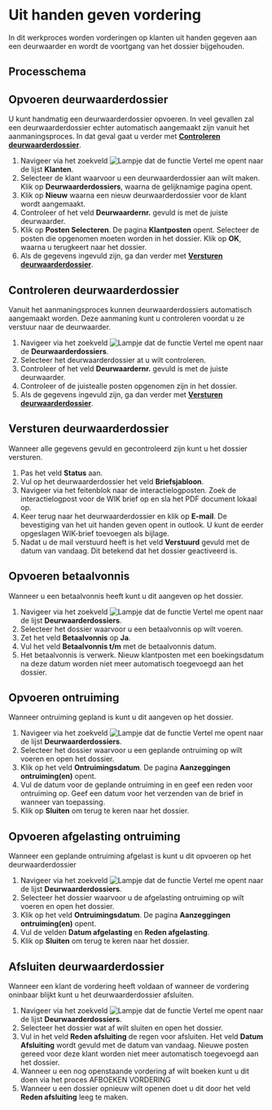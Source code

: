 
# Uit handen geven vordering

In dit werkproces worden vorderingen op klanten uit handen gegeven aan een deurwaarder en wordt de voortgang van het dossier bijgehouden.

## Processchema

## Opvoeren deurwaarderdossier

U kunt handmatig een deurwaarderdossier opvoeren. In veel gevallen zal een deurwaarderdossier echter automatisch aangemaakt zijn vanuit het aanmaningsproces. In dat geval gaat u verder met **[Controleren deurwaarderdossier](#controleren-deurwaarderdossier)**.

1. Navigeer via het zoekveld ![Lampje dat de functie Vertel me opent](https://docs.microsoft.com/nl-NL/dynamics365/business-central/media/ui-search/search_small.png "Vertel me wat u wilt doen") naar de lijst **Klanten**.
2. Selecteer de klant waarvoor u een deurwaarderdossier aan wilt maken. Klik op **Deurwaarderdossiers**, waarna de gelijknamige  pagina opent.
3. Klik op **Nieuw** waarna een nieuw deurwaarderdossier voor de klant wordt aangemaakt. 
4. Controleer of het veld **Deurwaardernr.** gevuld is met de juiste deurwaarder.
5. Klik op **Posten Selecteren**. De pagina **Klantposten** opent. Selecteer de posten die opgenomen moeten worden in het dossier. Klik op **OK**, waarna u terugkeert naar het dossier. 
6. Als de gegevens ingevuld zijn, ga dan verder met **[Versturen deurwaarderdossier](#versturen-deurwaarderdossier)**.

## Controleren deurwaarderdossier

Vanuit het aanmaningsproces kunnen deurwaarderdossiers automatisch aangemaakt worden. Deze aanmaning kunt u controleren voordat u ze verstuur naar de deurwaarder. 

1. Navigeer via het zoekveld ![Lampje dat de functie Vertel me opent](https://docs.microsoft.com/nl-NL/dynamics365/business-central/media/ui-search/search_small.png "Vertel me wat u wilt doen") naar de  **Deurwaarderdossiers**.
2. Selecteer het deurwaarderdossier at u wilt controleren. 
3. Controleer of het veld **Deurwaardernr.** gevuld is met de juiste deurwaarder.
4. Controleer of de juistealle posten opgenomen zijn in het dossier.
5. Als de gegevens ingevuld zijn, ga dan verder met **[Versturen deurwaarderdossier](#versturen-deurwaarderdossier)**.


## Versturen deurwaarderdossier

Wanneer alle gegevens gevuld en gecontroleerd zijn kunt u het dossier versturen. 

1. Pas het veld **Status** aan. 
2. Vul op het deurwaarderdossier het veld **Briefsjabloon**. 
3. Navigeer via het feitenblok naar de interactielogposten. Zoek de interactielogpost voor de WIK brief op en sla het PDF document lokaal op. 
4. Keer terug naar het deurwaarderdossier en klik op **E-mail**. De bevestiging van het uit handen geven opent in outlook. U kunt de eerder opgeslagen WIK-brief toevoegen als bijlage. 
5. Nadat u de mail verstuurd heeft is het veld **Verstuurd** gevuld met de datum van vandaag. Dit betekend dat het dossier geactiveerd is. 


## Opvoeren betaalvonnis

Wanneer u een betaalvonnis heeft kunt u dit aangeven op het dossier. 

1. Navigeer via het zoekveld ![Lampje dat de functie Vertel me opent](https://docs.microsoft.com/nl-NL/dynamics365/business-central/media/ui-search/search_small.png "Vertel me wat u wilt doen") naar de lijst **Deurwaarderdossiers**.
2. Selecteer het dossier waarvoor u een betaalvonnis op wilt voeren. 
3. Zet het veld **Betaalvonnis** op **Ja**.
4. Vul het veld **Betaalvonnis t/m** met de betaalvonnis datum. 
5. Het betaalvonnis is verwerk. Nieuw klantposten met een boekingsdatum na deze datum worden niet meer automatisch toegevoegd aan het dossier. 

## Opvoeren ontruiming

Wanneer ontruiming gepland is kunt u dit aangeven op het dossier. 

1. Navigeer via het zoekveld ![Lampje dat de functie Vertel me opent](https://docs.microsoft.com/nl-NL/dynamics365/business-central/media/ui-search/search_small.png "Vertel me wat u wilt doen") naar de lijst **Deurwaarderdossiers**.
2. Selecteer het dossier waarvoor u een geplande ontruiming op wilt voeren en open het dossier. 
3. Klik op het veld **Ontruimingsdatum**. De pagina **Aanzeggingen ontruiming(en)** opent. 
4. Vul de datum voor de geplande ontruiming in en geef een reden voor ontruiming op. Geef een datum voor het verzenden van de brief in wanneer van toepassing.
5. Klik op **Sluiten** om terug te keren naar het dossier. 

## Opvoeren afgelasting ontruiming

Wanneer een geplande ontruiming afgelast is kunt u dit opvoeren op het deurwaarderdossier 

1. Navigeer via het zoekveld ![Lampje dat de functie Vertel me opent](https://docs.microsoft.com/nl-NL/dynamics365/business-central/media/ui-search/search_small.png "Vertel me wat u wilt doen") naar de lijst **Deurwaarderdossiers**.
2. Selecteer het dossier waarvoor u de afgelasting  ontruiming op wilt voeren en open het dossier. 
3. Klik op het veld **Ontruimingsdatum**. De pagina **Aanzeggingen ontruiming(en)** opent. 
4. Vul de velden **Datum afgelasting** en **Reden afgelasting**. 
5. Klik op **Sluiten** om terug te keren naar het dossier. 

## Afsluiten deurwaarderdossier

Wanneer een klant de vordering heeft voldaan of wanneer de vordering oninbaar blijkt kunt u het deurwaarderdossier afsluiten.

1. Navigeer via het zoekveld ![Lampje dat de functie Vertel me opent](https://docs.microsoft.com/nl-NL/dynamics365/business-central/media/ui-search/search_small.png "Vertel me wat u wilt doen") naar de lijst **Deurwaarderdossiers**.
2. Selecteer het dossier wat af wilt sluiten en open het dossier. 
3. Vul in het veld **Reden afsluiting** de regen voor afsluiten. Het veld **Datum Afsluiting** wordt gevuld met de datum van vandaag. Nieuwe posten gereed voor deze klant worden niet meer automatisch toegevoegd aan het dossier. 
4. Wanneer u een nog openstaande vordering af wilt boeken kunt u dit doen via het proces AFBOEKEN VORDERING
5. Wanneer u een dossier opnieuw wilt openen doet u dit door het veld **Reden afsluiting** leeg te maken.
<!--stackedit_data:
eyJoaXN0b3J5IjpbLTUxMDQ4NzQyNSwtNjc3MTMzMjIyLDE2NT
QwNzAwNTgsMjI5NTk5NTM4LC05ODU2MjAyNzgsMjA4OTEwMjA2
MCwtMTc0MTM3MTI1XX0=
-->